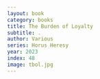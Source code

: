 ```yaml
---
layout: book
category: books
title: The Burden of Loyalty
subtitle: .
author: Various
series: Horus Heresy
year: 2023
index: 48
image: tbol.jpg
---
```

